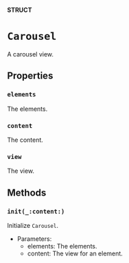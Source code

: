 **STRUCT**

# `Carousel`

A carousel view.

## Properties
### `elements`

The elements.

### `content`

The content.

### `view`

The view.

## Methods
### `init(_:content:)`

Initialize `Carousel`.
- Parameters:
  - elements: The elements.
  - content: The view for an element.
